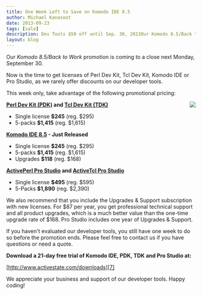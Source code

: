 ```yaml
---
title: One Week Left to Save on Komodo IDE 8.5
author: Michael Kanasoot
date: 2013-09-23
tags: [sale]
description: Dev Tools $50 off until Sep. 30, 2013Our Komodo 8.5/Back to Work promotion is coming to a close next Monday, September 30.<br>Now is the time to get licenses of Perl Dev Kit, Tcl Dev Kit, Komodo IDE or Pro Studio, as we rarely offer discounts on our developer tools.
layout: blog
---
```


Our *Komodo 8.5/Back to Work* promotion is coming to a close next Monday, September 30.

Now is the time to get licenses of Perl Dev Kit, Tcl Dev Kit, Komodo IDE or Pro Studio, as we rarely offer discounts on our developer tools.

This week only, take advantage of the following promotional pricing:

<img src="/images/blog/09-2013/dev-tools-on-sale.png" align="right">

**[Perl Dev Kit (PDK)][2] and [Tcl Dev Kit (TDK)][3]**

  * Single license **$245** (reg. $295)
  * 5-packs **$1,415** (reg. $1,615)

**[Komodo IDE 8.5][4] \- Just Released**

  * Single license **$245** (reg. $295)
  * 5-packs **$1,415** (reg. $1,615)
  * Upgrades **$118** (reg. $168)

**[ActivePerl Pro Studio][5] and [ActiveTcl Pro Studio][6]**

  * Single license **$495** (reg. $595)
  * 5-Packs **$1,890** (reg. $2,390)

We also recommend that you include the Upgrades &amp; Support subscription with new licenses. For $87 per year, you get professional technical support and all product upgrades, which is a much better value than the one-time upgrade rate of $168. Pro Studio includes one year of Upgrades &amp; Support.

If you haven't evaluated our developer tools, you still have one week to do so before the promotion ends. Please feel free to contact us if you have questions or need a quote.

**Download a 21-day free trial of Komodo IDE, PDK, TDK and Pro Studio at:**

[http://www.activestate.com/downloads][7]

We appreciate your business and support of our developer tools. Happy coding!

[2]: https://store.activestate.com/perl-dev-kit?utm_source=blog&amp;utm_medium=&amp;utm_term=&amp;utm_content=&amp;utm_campaign=komodo-8-5
[3]: https://store.activestate.com/tcl-dev-kit?utm_source=blog&amp;utm_medium=&amp;utm_term=&amp;utm_content=&amp;utm_campaign=komodo-8-5
[4]: https://store.activestate.com/komodo-ide?utm_source=blog&amp;utm_medium=&amp;utm_term=&amp;utm_content=&amp;utm_campaign=komodo-8-5
[5]: https://store.activestate.com/activeperl-pro-studio?utm_source=blog&amp;utm_medium=&amp;utm_term=&amp;utm_content=&amp;utm_campaign=komodo-8-5
[6]: https://store.activestate.com/activetcl-pro-studio?utm_source=blog&amp;utm_medium=&amp;utm_term=&amp;utm_content=&amp;utm_campaign=komodo-8-5
[7]: /download
